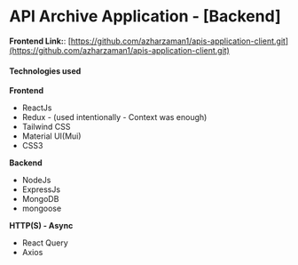 # API Archive Application - [Backend]

**Frontend Link:**: [https://github.com/azharzaman1/apis-application-client.git](https://github.com/azharzaman1/apis-application-client.git)

#### Technologies used

**Frontend**

- ReactJs
- Redux - (used intentionally - Context was enough)
- Tailwind CSS
- Material UI(Mui)
- CSS3

**Backend**

- NodeJs
- ExpressJs
- MongoDB
- mongoose

**HTTP(S) - Async**

- React Query
- Axios
